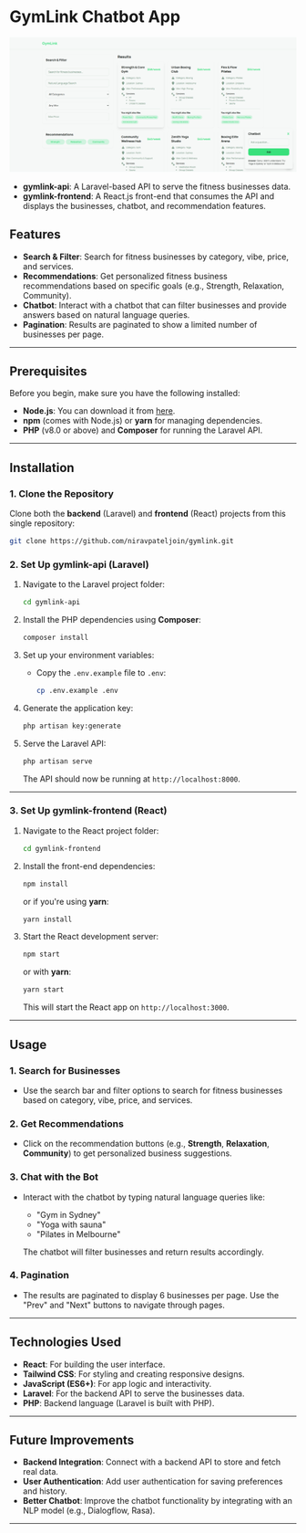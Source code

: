 
# GymLink Chatbot App



![GymLink App Screenshot](docs/images/image1.png)  

- **gymlink-api**: A Laravel-based API to serve the fitness businesses data.
- **gymlink-frontend**: A React.js front-end that consumes the API and displays the businesses, chatbot, and recommendation features.

## Features

- **Search & Filter**: Search for fitness businesses by category, vibe, price, and services.
- **Recommendations**: Get personalized fitness business recommendations based on specific goals (e.g., Strength, Relaxation, Community).
- **Chatbot**: Interact with a chatbot that can filter businesses and provide answers based on natural language queries.
- **Pagination**: Results are paginated to show a limited number of businesses per page.

---

## Prerequisites

Before you begin, make sure you have the following installed:

- **Node.js**: You can download it from [here](https://nodejs.org/).
- **npm** (comes with Node.js) or **yarn** for managing dependencies.
- **PHP** (v8.0 or above) and **Composer** for running the Laravel API.

---

## Installation

### 1. Clone the Repository

Clone both the **backend** (Laravel) and **frontend** (React) projects from this single repository:

```bash
git clone https://github.com/niravpateljoin/gymlink.git
```

### 2. Set Up **gymlink-api** (Laravel)

1. Navigate to the Laravel project folder:

    ```bash
    cd gymlink-api
    ```

2. Install the PHP dependencies using **Composer**:

    ```bash
    composer install
    ```

3. Set up your environment variables:

    - Copy the `.env.example` file to `.env`:

      ```bash
      cp .env.example .env
      ```

4. Generate the application key:

    ```bash
    php artisan key:generate
    ```


5. Serve the Laravel API:

    ```bash
    php artisan serve
    ```

    The API should now be running at `http://localhost:8000`.

---

### 3. Set Up **gymlink-frontend** (React)

1. Navigate to the React project folder:

    ```bash
    cd gymlink-frontend
    ```

2. Install the front-end dependencies:

    ```bash
    npm install
    ```

    or if you're using **yarn**:

    ```bash
    yarn install
    ```

3. Start the React development server:

    ```bash
    npm start
    ```

    or with **yarn**:

    ```bash
    yarn start
    ```

    This will start the React app on `http://localhost:3000`.

---

## Usage

### 1. **Search for Businesses**
- Use the search bar and filter options to search for fitness businesses based on category, vibe, price, and services.

### 2. **Get Recommendations**
- Click on the recommendation buttons (e.g., **Strength**, **Relaxation**, **Community**) to get personalized business suggestions.

### 3. **Chat with the Bot**
- Interact with the chatbot by typing natural language queries like:
  - "Gym in Sydney"
  - "Yoga with sauna"
  - "Pilates in Melbourne"

  The chatbot will filter businesses and return results accordingly.

### 4. **Pagination**
- The results are paginated to display 6 businesses per page. Use the "Prev" and "Next" buttons to navigate through pages.

---

## Technologies Used

- **React**: For building the user interface.
- **Tailwind CSS**: For styling and creating responsive designs.
- **JavaScript (ES6+)**: For app logic and interactivity.
- **Laravel**: For the backend API to serve the businesses data.
- **PHP**: Backend language (Laravel is built with PHP).

---

## Future Improvements

- **Backend Integration**: Connect with a backend API to store and fetch real data.
- **User Authentication**: Add user authentication for saving preferences and history.
- **Better Chatbot**: Improve the chatbot functionality by integrating with an NLP model (e.g., Dialogflow, Rasa).

---
